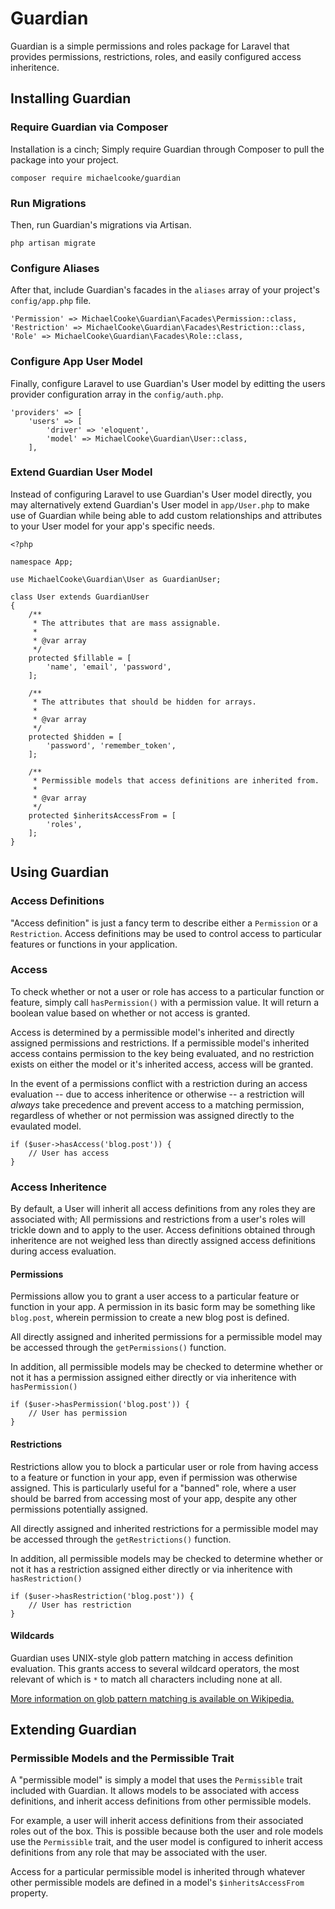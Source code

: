 # Guardian

Guardian is a simple permissions and roles package for Laravel that provides permissions, restrictions, roles, and easily configured access inheritence.

## Installing Guardian

### Require Guardian via Composer

Installation is a cinch; Simply require Guardian through Composer to pull the package into your project.

```
composer require michaelcooke/guardian
```

### Run Migrations

Then, run Guardian's migrations via Artisan.

```
php artisan migrate
```

### Configure Aliases

After that, include Guardian's facades in the `aliases` array of your project's `config/app.php` file.

```
'Permission' => MichaelCooke\Guardian\Facades\Permission::class,
'Restriction' => MichaelCooke\Guardian\Facades\Restriction::class,
'Role' => MichaelCooke\Guardian\Facades\Role::class,
```

### Configure App User Model


Finally, configure Laravel to use Guardian's User model by editting the users provider configuration array in the  `config/auth.php`.

```
'providers' => [
    'users' => [
        'driver' => 'eloquent',
        'model' => MichaelCooke\Guardian\User::class,
    ],
```

### Extend Guardian User Model

Instead of configuring Laravel to use Guardian's User model directly, you may alternatively extend Guardian's User model in `app/User.php` to make use of Guardian while being able to add custom relationships and attributes to your User model for your app's specific needs.

```
<?php

namespace App;

use MichaelCooke\Guardian\User as GuardianUser;

class User extends GuardianUser
{
    /**
     * The attributes that are mass assignable.
     *
     * @var array
     */
    protected $fillable = [
        'name', 'email', 'password',
    ];

    /**
     * The attributes that should be hidden for arrays.
     *
     * @var array
     */
    protected $hidden = [
        'password', 'remember_token',
    ];

    /**
     * Permissible models that access definitions are inherited from.
     *
     * @var array
     */
    protected $inheritsAccessFrom = [
        'roles',
    ];
}
```

## Using Guardian

### Access Definitions

"Access definition" is just a fancy term to describe either a `Permission` or a `Restriction`. Access definitions may be used to control access to particular features or functions in your application.

### Access

To check whether or not a user or role has access to a particular function or feature, simply call `hasPermission()` with a permission value. It will return a boolean value based on whether or not access is granted.

Access is determined by a permissible model's inherited and directly assigned permissions and restrictions. If a permissible model's inherited access contains permission to the key being evaluated, and no restriction exists on either the model or it's inherited access, access will be granted.

In the event of a permissions conflict with a restriction during an access evaluation -- due to access inheritence or otherwise -- a restriction will *always* take precedence and prevent access to a matching permission, regardless of whether or not permission was assigned directly to the evaulated model.

```
if ($user->hasAccess('blog.post')) {
    // User has access
}
```

### Access Inheritence

By default, a User will inherit all access definitions from any roles they are associated with; All permissions and restrictions from a user's roles will trickle down and to apply to the user. Access definitions obtained through inheritence are not weighed less than directly assigned access definitions during access evaluation.

#### Permissions

Permissions allow you to grant a user access to a particular feature or function in your app. A permission in its basic form may be something like `blog.post`, wherein permission to create a new blog post is defined.

All directly assigned and inherited permissions for a permissible model may be accessed through the `getPermissions()` function.

In addition, all permissible models may be checked to determine whether or not it has a permission assigned either directly or via inheritence with `hasPermission()`

```
if ($user->hasPermission('blog.post')) {
    // User has permission
}
```

#### Restrictions

Restrictions allow you to block a particular user or role from having access to a feature or function in your app, even if permission was otherwise assigned. This is particularly useful for a "banned" role, where a user should be barred from accessing most of your app, despite any other permissions potentially assigned.

All directly assigned and inherited restrictions for a permissible model may be accessed through the `getRestrictions()` function.

In addition, all permissible models may be checked to determine whether or not it has a restriction assigned either directly or via inheritence with `hasRestriction()`

```
if ($user->hasRestriction('blog.post')) {
    // User has restriction
}
```

#### Wildcards

Guardian uses UNIX-style glob pattern matching in access definition evaluation. This grants access to several wildcard operators, the most relevant of which is `*` to match all characters including none at all.

[More information on glob pattern matching is available on Wikipedia.](https://en.wikipedia.org/wiki/Glob_(programming)#Syntax)

## Extending Guardian

### Permissible Models and the Permissible Trait

A "permissible model" is simply a model that uses the `Permissible` trait included with Guardian. It allows models to be associated with access definitions, and inherit access definitions from other permissible models.

For example, a user will inherit access definitions from their associated roles out of the box. This is possible because both the user and role models use the `Permissible` trait, and the user model is configured to inherit access definitions from any role that may be associated with the user.

Access for a particular permissible model is inherited through whatever other permissible models are defined in a model's `$inheritsAccessFrom` property.